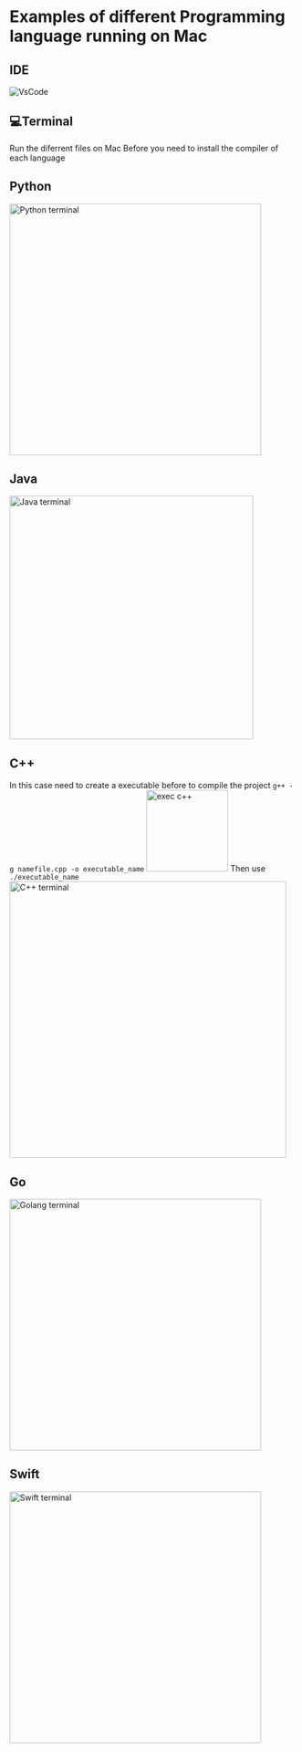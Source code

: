 # Examples of different Programming language running on Mac 

## IDE<br>
![VsCode](https://img.shields.io/badge/Visual_Studio_Code-0078D4?style=for-the-badge&logo=visual%20studio%20code&logoColor=white)


## 💻Terminal<br>
Run the diferrent files on Mac
Before you need to install the compiler of each language

## Python<br>
<img width="441" alt="Python terminal" src="https://user-images.githubusercontent.com/79030416/186999654-30e3a38d-4377-4dc9-9a6d-f4ffc3804c4f.png">

## Java<br>
<img width="427" alt="Java terminal" src="https://user-images.githubusercontent.com/79030416/186999689-6fabf590-ca70-4197-ac75-420c8a469fb1.png">

## C++<br>
In this case need to create a executable before to compile the project
`g++ -g namefile.cpp -o executable_name`
<img width="143" alt="exec c++" src="https://user-images.githubusercontent.com/79030416/187000111-25091de5-07f4-4f69-82c0-348cc09423b1.png">
Then use
`./executable_name`
<img width="485" alt="C++ terminal" src="https://user-images.githubusercontent.com/79030416/187000192-f6cc76f6-45c0-4391-a6ec-3c57e7e7babe.png">

## Go<br>
<img width="441" alt="Golang terminal" src="https://user-images.githubusercontent.com/79030416/186999779-f3b3aac6-b513-4fae-971f-754801825b57.png">

## Swift<br>
<img width="441" alt="Swift terminal" src="https://user-images.githubusercontent.com/79030416/186999797-81b6877d-3594-498d-bfcd-095f9c6ebeaa.png">
